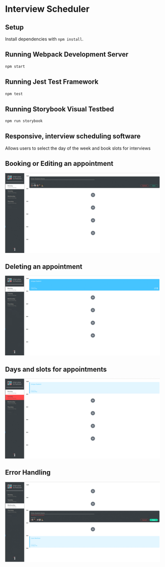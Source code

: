 # Interview Scheduler

## Setup

Install dependencies with `npm install`.

## Running Webpack Development Server

```sh
npm start
```

## Running Jest Test Framework

```sh
npm test
```

## Running Storybook Visual Testbed

```sh
npm run storybook
```
## Responsive, interview scheduling software
Allows users to select the day of the week and book slots for interviews

## Booking or Editing an appointment
!["Creates an appointment card with a selected name and interviewer"](https://github.com/johnarvi/scheduler/blob/master/docs/BookAppt.gif)

## Deleting an appointment
!["Deletes a card and shows an empty a slot"](https://github.com/johnarvi/scheduler/blob/master/docs/DeleteAppt.gif)

## Days and slots for appointments
!["Shows the Days of the week with spots availabe"](https://github.com/johnarvi/scheduler/blob/master/docs/DaysAndSlots.gif)

## Error Handling
!["Ensures a name is filled and an interviewer is selected prior to saving"](https://github.com/johnarvi/scheduler/blob/master/docs/ErrorHandling.gif)